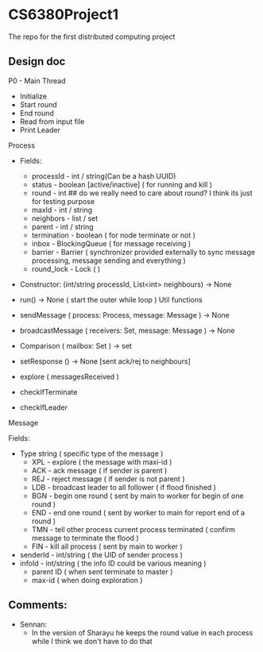 # CS6380Project1

The repo for the first distributed computing project

## Design doc

P0 - Main Thread

- Initialize
- Start round
- End round
- Read from input file
- Print Leader

Process

- Fields:

  - processId - int / string(Can be a hash UUID)
  - status - boolean \[active/inactive\] ( for running and kill )
  - round - int ## do we really need to care about round? I think its just for testing purpose
  - maxId - int / string
  - neighbors - list / set
  - parent - int / string
  - termination - boolean ( for node terminate or not )
  - inbox - BlockingQueue ( for message receiving )
  - barrier - Barrier ( synchronizer provided externally to sync message processing, message sending and everything )

  * round_lock - Lock ( )

- Constructor: (int/string processId, List\<int\> neighbours) -> None
- run() -> None ( start the outer while loop )
  Util functions
- sendMessage ( process: Process, message: Message ) -> None

* broadcastMessage ( receivers: Set, message: Message ) -> None

- Comparison ( mailbox: Set ) -> set
- setResponse () -> None [sent ack/rej to neighbours]
- explore ( messagesReceived )

- checkIfTerminate
- checkIfLeader

Message

Fields:

- Type string ( specific type of the message )
  - XPL - explore ( the message with maxi-id )
  - ACK - ack message ( if sender is parent )
  - REJ - reject message ( if sender is not parent )
  - LDB - broadcast leader to all follower ( if flood finished )
  - BGN - begin one round ( sent by main to worker for begin of one round )
  - END - end one round ( sent by worker to main for report end of a round )
  - TMN - tell other process current process terminated ( confirm message to terminate the flood )
  - FIN - kill all process ( sent by main to worker )
- senderId - int/string ( the UID of sender process )
- infoId - int/string ( the info ID could be various meaning )
  - parent ID ( when sent terminate to master )
  - max-id ( when doing exploration )

## Comments:

- Sennan:
  - In the version of Sharayu he keeps the round value in each process while I think we don't have to do that
